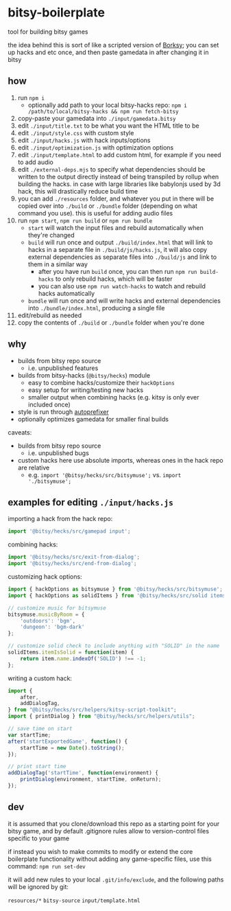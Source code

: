 # bitsy-boilerplate

tool for building bitsy games

the idea behind this is sort of like a scripted version of [Borksy](https://ayolland.itch.io/borksy); you can set up hacks and etc once, and then paste gamedata in after changing it in bitsy

## how

1. run `npm i`
	* optionally add path to your local bitsy-hacks repo:
	`npm i /path/to/local/bitsy-hacks && npm run fetch-bitsy`
1. copy-paste your gamedata into `./input/gamedata.bitsy`
1. edit `./input/title.txt` to be what you want the HTML title to be
1. edit `./input/style.css` with custom style
1. edit `./input/hacks.js` with hack inputs/options
1. edit `./input/optimization.js` with optimization options
1. edit `./input/template.html` to add custom html, for example if you need to add audio
1. edit `./external-deps.mjs` to specify what dependencies should be written to the output directly instead of being transpiled by rollup when building the hacks. in case with large libraries like babylonjs used by 3d hack, this will drastically reduce build time
1. you can add `./resources` folder, and whatever you put in there will be copied over into `./build` or `./bundle` folder (depending on what command you use). this is useful for adding audio files
1. run `npm start`, `npm run build` or `npm run bundle`
	- `start` will watch the input files and rebuild automatically when they're changed
	- `build` will run once and output `./build/index.html` that will link to hacks in a separate file in `./build/js/hacks.js`, it will also copy external dependencies as separate files into  `./build/js` and link to them in a similar way
		- after you have run `build` once, you can then run `npm run build-hacks` to only rebuild hacks, which will be faster
		- you can also use `npm run watch-hacks` to watch and rebuild hacks automatically
	- `bundle` will run once and will write hacks and external dependencies into `./bundle/index.html`, producing a single file
1. edit/rebuild as needed
1. copy the contents of `./build` or `./bundle` folder when you're done

## why

- builds from bitsy repo source
	- i.e. unpublished features
- builds from bitsy-hacks (`@bitsy/hecks`) module
	- easy to combine hacks/customize their `hackOptions`
	- easy setup for writing/testing new hacks
	- smaller output when combining hacks (e.g. kitsy is only ever included once)
- style is run through [autoprefixer](https://github.com/postcss/autoprefixer)
- optionally optimizes gamedata for smaller final builds

caveats:

- builds from bitsy repo source
	- i.e. unpublished bugs
- custom hacks here use absolute imports, whereas ones in the hack repo are relative
	- e.g. `import '@bitsy/hecks/src/bitsymuse';` vs. `import './bitsymuse';`

## examples for editing `./input/hacks.js`

importing a hack from the hack repo:

```js
import '@bitsy/hecks/src/gamepad input';
```

combining hacks:

```js
import '@bitsy/hecks/src/exit-from-dialog';
import '@bitsy/hecks/src/end-from-dialog';
```

customizing hack options:

```js
import { hackOptions as bitsymuse } from '@bitsy/hecks/src/bitsymuse';
import { hackOptions as solidItems } from '@bitsy/hecks/src/solid items';

// customize music for bitsymuse
bitsymuse.musicByRoom = {
	'outdoors': 'bgm',
	'dungeon': 'bgm-dark'
};

// customize solid check to include anything with "SOLID" in the name
solidItems.itemIsSolid = function(item) {
	return item.name.indexOf('SOLID') !== -1;
};
```

writing a custom hack:

```js
import {
	after,
	addDialogTag,
} from "@bitsy/hecks/src/helpers/kitsy-script-toolkit";
import { printDialog } from "@bitsy/hecks/src/helpers/utils";

// save time on start
var startTime;
after('startExportedGame', function() {
	startTime = new Date().toString();
});

// print start time
addDialogTag('startTime', function(environment) {
	printDialog(environment, startTime, onReturn);
});
```

## dev
it is assumed that you clone/download this repo as a starting point for your bitsy game, and by default .gitignore rules allow to version-control files specific to your game

if instead you wish to make commits to modify or extend the core boilerplate functionality without adding any game-specific files, use this command:
`npm run set-dev`

it will add new rules to your local `.git/info/exclude`, and the following paths will be ignored by git:

`resources/*`
`bitsy-source`
`input/template.html`
